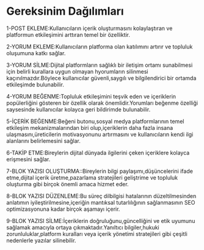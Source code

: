 

# Gereksinim Dağılımları

1-POST EKLEME:Kullanıcıların içerik  oluşturmasını kolaylaştıran ve platformun etkileşimini arttıran temel bir özelliktir.


2-YORUM EKLEME:Kullanıcıların platforma olan katılımını artırır ve topluluk oluşumuna katkı sağlar.


3-YORUM SİLME:Dijital platformların sağlıklı bir iletişim ortamı sunabilmesi için belirli kurallara uygun olmayan hyorumların silinmesi kaçınılmazdır.Böylece kullanıcılar güvenli,saygılı ve bilgilendirici bir ortamda etkileşimde bulunabilir.


4-YORUM BEĞENME:Topluluk etkileşimini teşvik eden ve içeriklerin popülerliğini gösteren bir özellik olarak önemlidir.Yorumları beğenme özelliği saysesinde kullanıcılar kolayca geri bildirimde bulunabilir.


5-İÇERİK BEĞENME:Beğeni butonu,sosyal medya platformlarının temel etkileşim mekanizmalarından biri olup,içeriklerin daha fazla insana ulaşmasını,üreticilerin motivasyonunu artırmasını ve kullanıcıların kendi ilgi alanlarını belirlemesini sağlar.


6-TAKİP ETME:Bireylerin dijital dünyada ilgilerini çeken içeriklere kolayca erişmesini sağlar.


7-BLOK YAZISI OLUŞTURMA::Bireylerin bilgi paylaşımı,düşüncelerini ifade etme,dijital içerik üretme,pazarlama stratejileri geliştrime ve topluluk oluşturma gibi birçok önemli amaca hizmet eder.


8-BLOK YAZISI DÜZENLEME:Bu süreç dilbilgisi hatalarının düzeltilmesinden anlatımın iyileştirilmesine,içeriğin mantıksal tutarlılığının sağlanmasının SEO optimizasyonuna kadar birçok aşamayı içerir.


9-BLOK YAZISI SİLME:İçeriklerin doğruluğunu,güncelliğini ve etik uyumunu sağlamak amacıyla ortaya çıkmaktadır.Yanıltıcı bilgiler,hukuki zorunluluklar,platform kuralları veya içerik yönetimi stratejileri gibi çeşitli nedenlerle yazılar silinebilir.